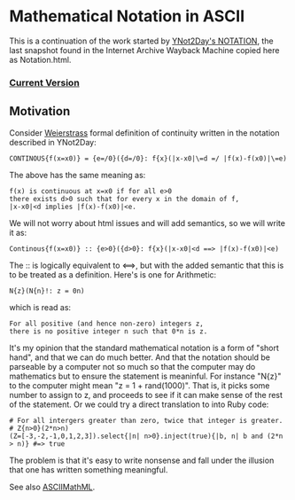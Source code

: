 # Mathematical Notation in ASCII

This is a continuation of the work started by
[YNot2Day's NOTATION](http://web.archive.org/web/20050101044904/http://ynot2day.com/TEMPLATES/PROJECTS/MATHEMATICS/THEORY/NOTATION),
the last snapshot found in the Internet Archive Wayback Machine copied here as Notation.html.

### [Current Version](Notation.md)


## Motivation

Consider [Weierstrass](http://en.wikipedia.org/wiki/Karl_Weierstrass)
formal definition of continuity written in the notation described in YNot2Day:

    CONTINOUS{f(x=x0)} = {e=/0}({d=/0}: f{x}(|x-x0|\=d =/ |f(x)-f(x0)|\=e)

The above has the same meaning as:

    f(x) is continuous at x=x0 if for all e>0
    there exists d>0 such that for every x in the domain of f,
    |x-x0|<d implies |f(x)-f(x0)|<e.

We will not worry about html issues and will add semantics,
so we will write it as:

    Continous{f(x=x0)} :: {e>0}({d>0}: f{x}(|x-x0|<d ==> |f(x)-f(x0)|<e)

The :: is logically equivalent to <==>, but
with the added semantic that this is to be treated as a definition.
Here's is one for Arithmetic:

    N{z}(N{n}!: z = 0n)

which is read as:

    For all positive (and hence non-zero) integers z,
    there is no positive integer n such that 0*n is z.

It's my opinion that the standard mathematical notation is a form of "short hand", and
that we can do much better.
And that the notation should be parseable by a computer
not so much so that the computer may do mathematics but
to ensure the statement is meaninful.
For instance "N{z}" to the computer might mean "z = 1 + rand(1000)".
That is, it picks some number to assign to z, and
proceeds to see if it can make sense of the rest of the statement.
Or we could try a direct translation to into Ruby code:

    # For all intergers greater than zero, twice that integer is greater.
    # Z{n>0}(2*n>n)
    (Z=[-3,-2,-1,0,1,2,3]).select{|n| n>0}.inject(true){|b, n| b and (2*n > n)} #=> true

The problem is that it's easy to write nonsense and 
fall under the illusion that one has written something meaningful.

See also [ASCIIMathML](http://www1.chapman.edu/~jipsen/mathml/asciimath.html).
